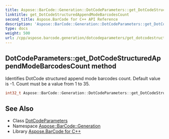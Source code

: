 ```yaml
---
title: Aspose::BarCode::Generation::DotCodeParameters::get_DotCodeStructuredAppendModeBarcodesCount method
linktitle: get_DotCodeStructuredAppendModeBarcodesCount
second_title: Aspose.BarCode for C++ API Reference
description: 'Aspose::BarCode::Generation::DotCodeParameters::get_DotCodeStructuredAppendModeBarcodesCount method. Identifies DotCode structured append mode barcodes count. Default value is -1. Count must be a value from 1 to 35 in C++.'
type: docs
weight: 500
url: /cpp/aspose.barcode.generation/dotcodeparameters/get_dotcodestructuredappendmodebarcodescount/
---
```

## DotCodeParameters::get_DotCodeStructuredAppendModeBarcodesCount method


Identifies DotCode structured append mode barcodes count. Default value is -1. Count must be a value from 1 to 35.

```cpp
int32_t Aspose::BarCode::Generation::DotCodeParameters::get_DotCodeStructuredAppendModeBarcodesCount() const
```

## See Also

* Class [DotCodeParameters](../)
* Namespace [Aspose::BarCode::Generation](../../)
* Library [Aspose.BarCode for C++](../../../)
